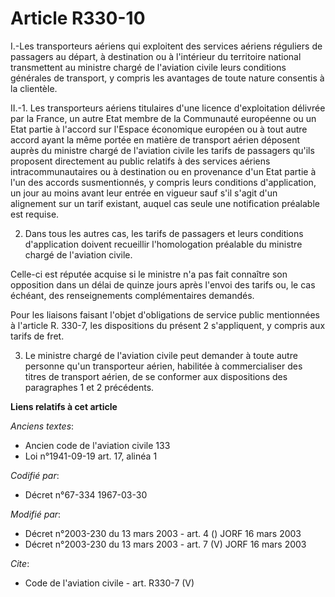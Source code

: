 # Article R330-10

I.-Les transporteurs aériens qui exploitent des services aériens réguliers de passagers au départ, à destination ou à
l'intérieur du territoire national transmettent au ministre chargé de l'aviation civile leurs conditions générales de
transport, y compris les avantages de toute nature consentis à la clientèle. 

II.-1. Les transporteurs aériens titulaires d'une licence d'exploitation délivrée par la France, un autre Etat membre de la
Communauté européenne ou un Etat partie à l'accord sur l'Espace économique européen ou à tout autre accord ayant la même
portée en matière de transport aérien déposent auprès du ministre chargé de l'aviation civile les tarifs de passagers qu'ils
proposent directement au public relatifs à des services aériens intracommunautaires ou à destination ou en provenance d'un
Etat partie à l'un des accords susmentionnés, y compris leurs conditions d'application, un jour au moins avant leur entrée en
vigueur sauf s'il s'agit d'un alignement sur un tarif existant, auquel cas seule une notification préalable est requise. 

2. Dans tous les autres cas, les tarifs de passagers et leurs conditions d'application doivent recueillir l'homologation
préalable du ministre chargé de l'aviation civile. 

Celle-ci est réputée acquise si le ministre n'a pas fait connaître son opposition dans un délai de quinze jours après l'envoi
des tarifs ou, le cas échéant, des renseignements complémentaires demandés. 

Pour les liaisons faisant l'objet d'obligations de service public mentionnées à l'article R. 330-7, les dispositions du
présent 2 s'appliquent, y compris aux tarifs de fret. 

3. Le ministre chargé de l'aviation civile peut demander à toute autre personne qu'un transporteur aérien, habilitée à
commercialiser des titres de transport aérien, de se conformer aux dispositions des paragraphes 1 et 2 précédents.

**Liens relatifs à cet article**

_Anciens textes_:

  - Ancien code de l'aviation civile 133
  - Loi n°1941-09-19 art. 17, alinéa 1

_Codifié par_:

  - Décret n°67-334 1967-03-30

_Modifié par_:

  - Décret n°2003-230 du 13 mars 2003 - art. 4 () JORF 16 mars 2003
  - Décret n°2003-230 du 13 mars 2003 - art. 7 (V) JORF 16 mars 2003

_Cite_:

  - Code de l'aviation civile - art. R330-7 (V)
